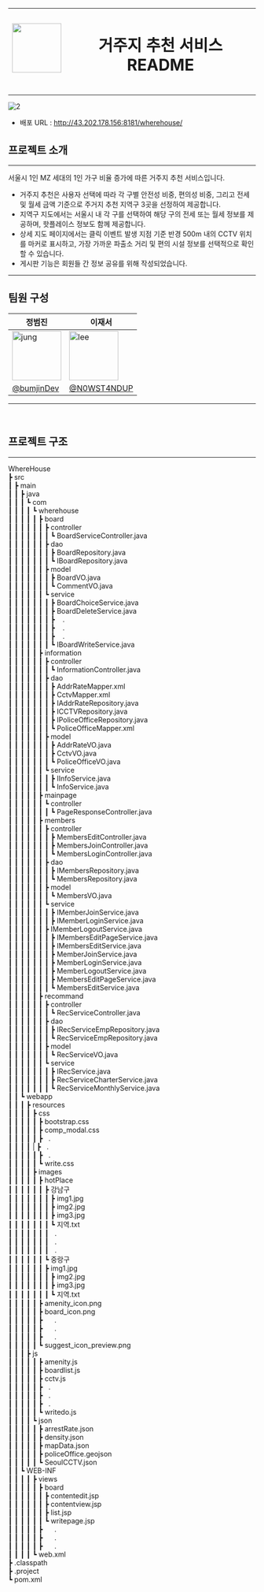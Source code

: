 <img src="https://github.com/user-attachments/assets/f521acdb-4507-4aee-8abd-ac88f80318bb" width="100" height="100"/>| <h1>거주지 추천 서비스 README</h1>|
---| ---|

---

![2](https://github.com/user-attachments/assets/84dc3382-ae6f-4856-a8f0-2a21242319d3)

+ 배포 URL : http://43.202.178.156:8181/wherehouse/


## 프로젝트 소개
---
서울시 1인 MZ 세대의 1인 가구 비율 증가에 따른 거주지 추천 서비스입니다.
+ 거주지 추천은 사용자 선택에 따라 각 구별 안전성 비중, 편의성 비중, 그리고 전세 및 월세 금액 기준으로 주거지 추천 지역구 3곳을 선정하여 제공합니다.
+ 지역구 지도에서는 서울시 내 각 구를 선택하여 해당 구의 전세 또는 월세 정보를 제공하며, 핫플레이스 정보도 함께 제공합니다.
+ 상세 지도 페이지에서는 클릭 이벤트 발생 지점 기준 반경 500m 내의 CCTV 위치를 마커로 표시하고, 가장 가까운 파출소 거리 및 편의 시설 정보를 선택적으로 확인할 수 있습니다.
+ 게시판 기능은 회원들 간 정보 공유를 위해 작성되었습니다.

---

## 팀원 구성

| 정범진 | 이재서 |
| --- | --- |
| <img src="https://github.com/user-attachments/assets/946612ee-7f7f-41ce-8d8c-85b578f18d2d" width="100" height="100" alt="jung"/> | <img src="https://github.com/user-attachments/assets/8b4a2dd0-166a-4e04-93eb-38482a2828fe" width="100" height="100" alt="lee"/> |
| [@bumjinDev](https://github.com/bumjinDev/wherehouse) | [@N0WST4NDUP](https://github.com/N0WST4NDUP) |

---
<br>

## 프로젝트 구조
---
WhereHouse<br>
┣ src<br>
┃ ┣ main<br>
┃ ┃ ┣ java<br>
┃ ┃ ┃ ┗ com<br>
┃ ┃ ┃ ┃ ┗ wherehouse<br>
┃ ┃ ┃ ┃ ┃ ┣ board<br>
┃ ┃ ┃ ┃ ┃ ┃ ┣ controller<br>
┃ ┃ ┃ ┃ ┃ ┃ ┃ ┗ BoardServiceController.java<br>
┃ ┃ ┃ ┃ ┃ ┃ ┣ dao<br>
┃ ┃ ┃ ┃ ┃ ┃ ┃ ┣ BoardRepository.java<br>
┃ ┃ ┃ ┃ ┃ ┃ ┃ ┗ IBoardRepository.java<br>
┃ ┃ ┃ ┃ ┃ ┃ ┣ model<br>
┃ ┃ ┃ ┃ ┃ ┃ ┃ ┣ BoardVO.java<br>
┃ ┃ ┃ ┃ ┃ ┃ ┃ ┗ CommentVO.java<br>
┃ ┃ ┃ ┃ ┃ ┃ ┗ service<br>
┃ ┃ ┃ ┃ ┃ ┃ ┃ ┣ BoardChoiceService.java<br>
┃ ┃ ┃ ┃ ┃ ┃ ┃ ┣ BoardDeleteService.java<br>
┃ ┃ ┃ ┃ ┃ ┃ ┃ ┣&nbsp;&nbsp;&nbsp;&nbsp;.<br>
┃ ┃ ┃ ┃ ┃ ┃ ┃ ┣&nbsp;&nbsp;&nbsp;&nbsp;.<br>
┃ ┃ ┃ ┃ ┃ ┃ ┃ ┣&nbsp;&nbsp;&nbsp;&nbsp;.<br>
┃ ┃ ┃ ┃ ┃ ┃ ┃ ┗ IBoardWriteService.java<br>
┃ ┃ ┃ ┃ ┃ ┣ information<br>
┃ ┃ ┃ ┃ ┃ ┃ ┣ controller<br>
┃ ┃ ┃ ┃ ┃ ┃ ┃ ┗ InformationController.java<br>
┃ ┃ ┃ ┃ ┃ ┃ ┣ dao<br>
┃ ┃ ┃ ┃ ┃ ┃ ┃ ┣ AddrRateMapper.xml<br>
┃ ┃ ┃ ┃ ┃ ┃ ┃ ┣ CctvMapper.xml<br>
┃ ┃ ┃ ┃ ┃ ┃ ┃ ┣ IAddrRateRepository.java<br>
┃ ┃ ┃ ┃ ┃ ┃ ┃ ┣ ICCTVRepository.java<br>
┃ ┃ ┃ ┃ ┃ ┃ ┃ ┣ IPoliceOfficeRepository.java<br>
┃ ┃ ┃ ┃ ┃ ┃ ┃ ┗ PoliceOfficeMapper.xml<br>
┃ ┃ ┃ ┃ ┃ ┃ ┣ model<br>
┃ ┃ ┃ ┃ ┃ ┃ ┃ ┣ AddrRateVO.java<br>
┃ ┃ ┃ ┃ ┃ ┃ ┃ ┣ CctvVO.java<br>
┃ ┃ ┃ ┃ ┃ ┃ ┃ ┗ PoliceOfficeVO.java<br>
┃ ┃ ┃ ┃ ┃ ┃ ┗ service<br>
┃ ┃ ┃ ┃ ┃ ┃ ┃ ┣ IInfoService.java<br>
┃ ┃ ┃ ┃ ┃ ┃ ┃ ┗ InfoService.java<br>
┃ ┃ ┃ ┃ ┃ ┣ mainpage<br>
┃ ┃ ┃ ┃ ┃ ┃ ┗ controller<br>
┃ ┃ ┃ ┃ ┃ ┃ ┃ ┗ PageResponseController.java<br>
┃ ┃ ┃ ┃ ┃ ┣ members<br>
┃ ┃ ┃ ┃ ┃ ┃ ┣ controller<br>
┃ ┃ ┃ ┃ ┃ ┃ ┃ ┣ MembersEditController.java<br>
┃ ┃ ┃ ┃ ┃ ┃ ┃ ┣ MembersJoinController.java<br>
┃ ┃ ┃ ┃ ┃ ┃ ┃ ┗ MembersLoginController.java<br>
┃ ┃ ┃ ┃ ┃ ┃ ┣ dao<br>
┃ ┃ ┃ ┃ ┃ ┃ ┃ ┣ IMembersRepository.java<br>
┃ ┃ ┃ ┃ ┃ ┃ ┃ ┗ MembersRepository.java<br>
┃ ┃ ┃ ┃ ┃ ┃ ┣ model<br>
┃ ┃ ┃ ┃ ┃ ┃ ┃ ┗ MembersVO.java<br>
┃ ┃ ┃ ┃ ┃ ┃ ┗ service<br>
┃ ┃ ┃ ┃ ┃ ┃ ┃ ┣ IMemberJoinService.java<br>
┃ ┃ ┃ ┃ ┃ ┃ ┃ ┣ IMemberLoginService.java<br>
┃ ┃ ┃ ┃ ┃ ┃ ┣ IMemberLogoutService.java<br>
┃ ┃ ┃ ┃ ┃ ┃ ┃ ┣ IMembersEditPageService.java<br>
┃ ┃ ┃ ┃ ┃ ┃ ┃ ┣ IMembersEditService.java<br>
┃ ┃ ┃ ┃ ┃ ┃ ┃ ┣ MemberJoinService.java<br>
┃ ┃ ┃ ┃ ┃ ┃ ┃ ┣ MemberLoginService.java<br>
┃ ┃ ┃ ┃ ┃ ┃ ┃ ┣ MemberLogoutService.java<br>
┃ ┃ ┃ ┃ ┃ ┃ ┃ ┣ MembersEditPageService.java<br>
┃ ┃ ┃ ┃ ┃ ┃ ┃ ┗ MembersEditService.java<br>
┃ ┃ ┃ ┃ ┃ ┣ recommand<br>
┃ ┃ ┃ ┃ ┃ ┃ ┣ controller<br>
┃ ┃ ┃ ┃ ┃ ┃ ┃ ┗ RecServiceController.java<br>
┃ ┃ ┃ ┃ ┃ ┃ ┣ dao<br>
┃ ┃ ┃ ┃ ┃ ┃ ┃ ┣ IRecServiceEmpRepository.java<br>
┃ ┃ ┃ ┃ ┃ ┃ ┃ ┗ RecServiceEmpRepository.java<br>
┃ ┃ ┃ ┃ ┃ ┃ ┣ model<br>
┃ ┃ ┃ ┃ ┃ ┃ ┃ ┗ RecServiceVO.java<br>
┃ ┃ ┃ ┃ ┃ ┃ ┗ service<br>
┃ ┃ ┃ ┃ ┃ ┃ ┃ ┣ IRecService.java<br>
┃ ┃ ┃ ┃ ┃ ┃ ┃ ┣ RecServiceCharterService.java<br>
┃ ┃ ┃ ┃ ┃ ┃ ┃ ┗ RecServiceMonthlyService.java<br>
┃ ┃ ┗ webapp<br>
┃ ┃ ┃ ┣ resources<br>
┃ ┃ ┃ ┃ ┣ css<br>
┃ ┃ ┃ ┃ ┃ ┣ bootstrap.css<br>
┃ ┃ ┃ ┃ ┃ ┣ comp_modal.css<br>
┃ ┃ ┃ ┃ ┃ ┣&nbsp;&nbsp;&nbsp;.<br>
┃ ┃ ┃ ┃ | ┣&nbsp;&nbsp;&nbsp;.<br>
┃ ┃ ┃ ┃ ┃ ┣&nbsp;&nbsp;&nbsp;.<br>
┃ ┃ ┃ ┃ ┃ ┗ write.css<br>
┃ ┃ ┃ ┃ ┣ images<br>
┃ ┃ ┃ ┃ ┃ ┣ hotPlace<br>
┃ ┃ ┃ ┃ ┃ ┃ ┣ 강남구<br>
┃ ┃ ┃ ┃ ┃ ┃ ┃ ┣ img1.jpg<br>
┃ ┃ ┃ ┃ ┃ ┃ ┃ ┣ img2.jpg<br>
┃ ┃ ┃ ┃ ┃ ┃ ┃ ┣ img3.jpg<br>
┃ ┃ ┃ ┃ ┃ ┃ ┃ ┗ 지역.txt<br>
┃ ┃ ┃ ┃ ┃ ┃ ┃&nbsp;&nbsp;&nbsp;.<br>
┃ ┃ ┃ ┃ ┃ ┃ ┃&nbsp;&nbsp;&nbsp;.<br>
┃ ┃ ┃ ┃ ┃ ┃ ┃&nbsp;&nbsp;&nbsp;.<br>
┃ ┃ ┃ ┃ ┃ ┃ ┗ 중랑구<br>
┃ ┃ ┃ ┃ ┃ ┃ ┣ img1.jpg<br>
┃ ┃ ┃ ┃ ┃ ┃ ┃ ┣ img2.jpg<br>
┃ ┃ ┃ ┃ ┃ ┃ ┃ ┣ img3.jpg<br>
┃ ┃ ┃ ┃ ┃ ┃ ┃ ┗ 지역.txt<br>
┃ ┃ ┃ ┃ ┃ ┣ amenity_icon.png<br>
┃ ┃ ┃ ┃ ┃ ┣ board_icon.png<br>
┃ ┃ ┃ ┃ ┃ ┣&nbsp;&nbsp;&nbsp;&nbsp;&nbsp;&nbsp;.<br>
┃ ┃ ┃ ┃ ┃ ┣&nbsp;&nbsp;&nbsp;&nbsp;&nbsp;&nbsp;.<br>
┃ ┃ ┃ ┃ ┃ ┣&nbsp;&nbsp;&nbsp;&nbsp;&nbsp;&nbsp;.<br>
┃ ┃ ┃ ┃ ┃ ┗ suggest_icon_preview.png<br>
┃ ┃ ┃ ┣ js<br>
┃ ┃ ┃ ┃ ┃ ┣ amenity.js<br>
┃ ┃ ┃ ┃ ┃ ┣ boardlist.js<br>
┃ ┃ ┃ ┃ ┃ ┣ cctv.js<br>
┃ ┃ ┃ ┃ ┃ ┣&nbsp;&nbsp;&nbsp;.<br>
┃ ┃ ┃ ┃ ┃ ┣&nbsp;&nbsp;&nbsp;.<br>
┃ ┃ ┃ ┃ ┃ ┣&nbsp;&nbsp;&nbsp;.<br>
┃ ┃ ┃ ┃ ┃ ┗ writedo.js<br>
┃ ┃ ┃ ┃ ┗ json<br>
┃ ┃ ┃ ┃ ┃ ┣ arrestRate.json<br>
┃ ┃ ┃ ┃ ┃ ┣ density.json<br>
┃ ┃ ┃ ┃ ┃ ┣ mapData.json<br>
┃ ┃ ┃ ┃ ┃ ┣ policeOffice.geojson<br>
┃ ┃ ┃ ┃ ┃ ┗ SeoulCCTV.json<br>
┃ ┃ ┗ WEB-INF<br>
┃ ┃ ┃ ┃ ┣ views<br>
┃ ┃ ┃ ┃ ┃ ┣ board<br>
┃ ┃ ┃ ┃ ┃ ┃ ┣ contentedit.jsp<br>
┃ ┃ ┃ ┃ ┃ ┃ ┣ contentview.jsp<br>
┃ ┃ ┃ ┃ ┃ ┃ ┣ list.jsp<br>
┃ ┃ ┃ ┃ ┃ ┃ ┗ writepage.jsp<br>
┃ ┃ ┃ ┃ ┃ ┣&nbsp;&nbsp;&nbsp;&nbsp;&nbsp;&nbsp;.<br>
┃ ┃ ┃ ┃ ┃ ┣&nbsp;&nbsp;&nbsp;&nbsp;&nbsp;&nbsp;.<br>
┃ ┃ ┃ ┃ ┃ ┣&nbsp;&nbsp;&nbsp;&nbsp;&nbsp;&nbsp;.<br>
┃ ┃ ┃ ┃ ┗ web.xml<br>
┣ .classpath<br>
┣ .project<br>
┗ pom.xml<br>
